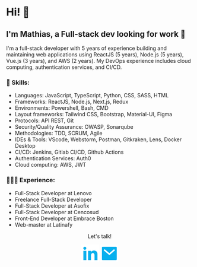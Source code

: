 # Hi! 👋
##  I'm Mathias, a Full-stack dev looking for work 🚀

I'm a full-stack developer with 5 years of experience building and maintaining web applications using ReactJS (5 years), Node.js (5 years), Vue.js (3 years), and AWS (2 years). My DevOps experience includes cloud computing, authentication services, and CI/CD.

### 🔨 Skills:

- Languages: JavaScript, TypeScript, Python, CSS, SASS, HTML
- Frameworks: ReactJS, Node.js, Next.js, Redux
- Environments: Powershell, Bash, CMD
- Layout frameworks: Tailwind CSS, Bootstrap, Material-UI, Figma
- Protocols: API REST, Git
- Security/Quality Assurance: OWASP, Sonarqube
- Methodologies: TDD, SCRUM, Agile
- IDEs & Tools: VScode, Webstorm, Postman, Gitkraken, Lens, Docker Desktop
- CI/CD: Jenkins, Gitlab CI/CD, Github Actions
- Authentication Services: Auth0
- Cloud computing: AWS, JWT


### 🏃🏻‍♀️ Experience:

- Full-Stack Developer at Lenovo
- Freelance Full-Stack Developer
- Full-Stack Developer at Asofix
- Full-Stack Developer at Cencosud
- Front-End Developer at Embrace Boston
- Web-master at Latinafy


<p align="center">Let's talk!</p>
<p align="center">
    <a href="https://www.linkedin.com/in/mathiasgomez/" alt="Linkedin"><img src="./assets/icons/linkedin-fill.svg"></a>
    <a href="mailto:lihuelworks@gmail.com" alt="Mail"><img src="./assets/icons/mail-fill.svg"></a>
</p>


<!-- Hit counter. Not a lot of hits right now, maybe later
  <p align="center">
    <a href="http://hits.dwyl.com/lihuelworks/lihuelworks">
      <img align="center" src="http://hits.dwyl.com/lihuelworks/lihuelworks.svg">
    </a>
  </p>
</p>
-->
